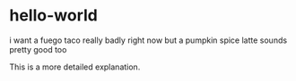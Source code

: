 # hello-world
i want a fuego taco really badly right now but a pumpkin spice latte sounds pretty good too

This is a more detailed explanation.
